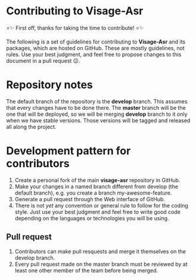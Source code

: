 # Contributing to Visage-Asr

:star::sparkles: First off, thanks for taking the time to contribute! :star::sparkles:

The following is a set of guidelines for contributing to **Visage-Asr** and its packages, which are hosted on GitHub.
These are mostly guidelines, not rules. Use your best judgment, and feel free to propose changes to this document in a pull request :wink:.

# Repository notes

The default branch of the repository is the **develop** branch. This assumes that every changes have to be done there.
The **master** branch will be the one that will be deployed, so we will be merging **develop** branch to it only when we have stable versions.
Those versions will be tagged and released all along the project.

# Development pattern for contributors

1. Create a personal fork of the main **visage-asr** repository in GitHub.
2. Make your changes in a named branch different from develop (the default branch), e.g. you create a branch my-awesome-feature.
3. Generate a pull request through the Web interface of GitHub.
4. There is not _yet_ any convention or general rule to follow for the coding style. Just use your best judgment and feel free to write good code depending on the languages or technologies you will be using.

## Pull request

1. Contributors can make pull resquests and merge it themselves on the develop branch.
2. Every pull request made on the master branch must be reviewed by at least one other member of the team before being merged.
